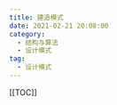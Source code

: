 ```yaml
---
title: 建造模式
date: 2021-02-21 20:08:00
category: 
  - 结构与算法
  - 设计模式
tag: 
  - 设计模式
---
```


<!-- more -->
[[TOC]]
